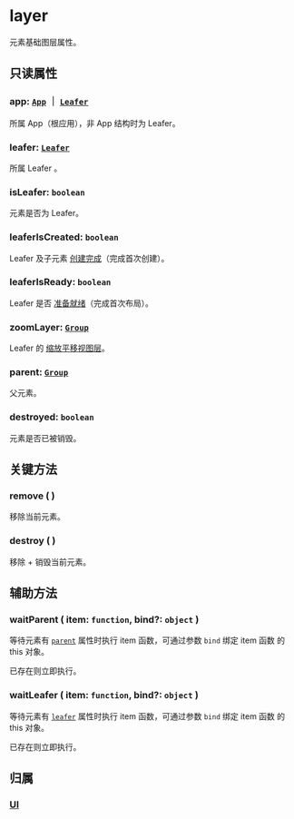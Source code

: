 # layer

元素基础图层属性。

## 只读属性

### app: [`App`](/reference/display/Leafer.md) ｜ [`Leafer`](/reference/display/Leafer.md)

所属 App（根应用），非 App 结构时为 Leafer。

### leafer: [`Leafer`](/reference/display/Leafer.md)

所属 Leafer 。

### isLeafer: `boolean`

元素是否为 Leafer。

### leaferIsCreated: `boolean`

Leafer 及子元素 [创建完成](/reference/display/Leafer.md#created-boolean)（完成首次创建）。

### leaferIsReady: `boolean`

Leafer 是否 [准备就绪](/reference/display/Leafer.md#ready-boolean)（完成首次布局）。

### zoomLayer: [`Group`](/reference/display/Group.md)

Leafer 的 [缩放平移视图层](/reference/display/Leafer.md#zoomlayer-group)。

### parent: [`Group`](/reference/display/Group.md)

父元素。

### destroyed: `boolean`

元素是否已被销毁。

## 关键方法

### remove ( )

移除当前元素。

### destroy ( )

移除 + 销毁当前元素。

## 辅助方法

### waitParent ( item: `function`, bind?: `object` )

等待元素有 [`parent`](/reference/property/layer.md#parent-group) 属性时执行 item 函数，可通过参数 `bind` 绑定 item 函数 的 this 对象。

已存在则立即执行。

### waitLeafer ( item: `function`, bind?: `object` )

等待元素有 [`leafer`](/reference/property/layer.md#leafer-leafer) 属性时执行 item 函数，可通过参数 `bind` 绑定 item 函数 的 this 对象。

已存在则立即执行。

## 归属

### [UI](/reference/display/UI.md#基础属性)

